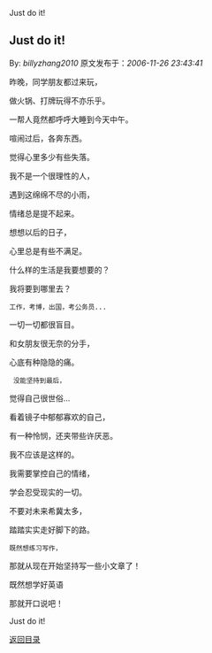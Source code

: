 Just do it!
## Just do it!

By: *billyzhang2010* 原文发布于：*2006-11-26 23:43:41*

  昨晚，同学朋友都过来玩，

做火锅、打牌玩得不亦乐乎。

一帮人竟然都呼呼大睡到今天中午。

   喧闹过后，各奔东西。

觉得心里多少有些失落。

   我不是一个很理性的人，

遇到这绵绵不尽的小雨，

   情绪总是提不起来。

 

   想想以后的日子，

心里总是有些不满足。

   什么样的生活是我要想要的？

我将要到哪里去？

  

    工作，考博，出国，考公务员...

一切一切都很盲目。

   和女朋友很无奈的分手，

心底有种隐隐的痛。

     没能坚持到最后，

觉得自己很世俗...

   

   看着镜子中郁郁寡欢的自己，

有一种怜悯，还夹带些许厌恶。

   我不应该是这样的。

 

   我需要掌控自己的情绪，

学会忍受现实的一切。

   不要对未来希冀太多，

 踏踏实实走好脚下的路。

 

    既然想练习写作，

那就从现在开始坚持写一些小文章了！

 

   既然想学好英语

那就开口说吧！

  

  Just do it!

   

    

 

 

  

[返回目录](index.html)
